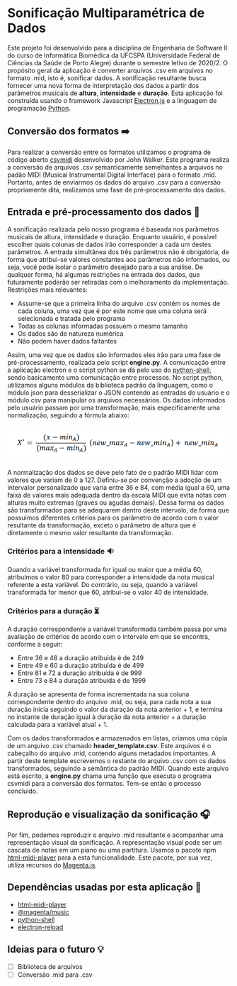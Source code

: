 # Sonificação Multiparamétrica de Dados

Este projeto foi desenvolvido para a disciplina de Engenharia de Software II do curso de Informática Biomédica
da UFCSPA (Universidade Federal de Ciências da Saúde de Porto Alegre) durante o semestre letivo de 2020/2. O propósito
geral da aplicação é converter arquivos .csv em arquivos no formato .mid, isto é, sonificar dados. A sonificação resultante
busca fornecer uma nova forma de interpretação dos dados a partir dos parâmetros musicais de __altura__, __intensidade__ e __duração__.
Esta aplicação foi construída usando o framework Javascript [Electron.js](https://github.com/electron/electron) e a linguagem de programação [Python](https://www.python.org/).

## Conversão dos formatos :arrow_right:

Para realizar a conversão entre os formatos utilizamos o programa de código aberto [csvmidi](https://www.fourmilab.ch/webtools/midicsv/) desenvolvido por John Walker. 
Este programa realiza a conversão de arquivos .csv semanticamente semelhantes a arquivos no padão MIDI (Musical Instrumental Digital Interface) para o formato .mid.
Portanto, antes de enviarmos os dados do arquivo .csv para a conversão propriamente dita, realizamos uma fase de pré-processamento dos dados.

## Entrada e pré-processamento dos dados :game_die:

A sonificação realizada pelo nosso programa é baseada nos parâmetros musicais de altura, intensidade e duração. Enquanto usuário, é possível escolher
quais colunas de dados irão corresponder a cada um destes parâmetros. A entrada simultânea dos três parâmetros não é obrigatória, de forma que atribui-se
valores constantes aos parâmetros não informados, ou seja, você pode isolar o parâmetro desejado para a sua análise. De qualquer forma, há algumas restrições
na entrada dos dados, que futuramente poderão ser retiradas com o melhoramento da implementação. Restrições mais relevantes:

- Assume-se que a primeira linha do arquivo .csv contém os nomes de cada coluna, uma vez que é por este nome que uma coluna será selecionada e tratada pelo programa
- Todas as colunas informadas possuem o mesmo tamanho
- Os dados são de natureza numérica
- Não podem haver dados faltantes

Assim, uma vez que os dados são informados eles irão para uma fase de pré-processamento, realizada pelo script __engine.py__. A comunicação entre a aplicação electron e o script python se dá pelo uso do [python-shell](https://www.npmjs.com/package/python-shell), sendo basicamente uma comunicação entre processos. No script python, utilizamos alguns módulos da biblioteca padrão da linguagem, como o módulo json para desserializar o JSON contendo as entradas do usuário e o módulo csv para manipular os arquivos necessários. Os dados informados pelo usuário passam por uma transformação, mais especificamente uma normalização, seguindo a fórmula abaixo:

![](https://github.com/pedrodahmer/Sonificacao/blob/master/src/assets/images/normalizacao-formula.PNG)

A normalização dos dados se deve pelo fato de o padrão MIDI lidar com valores que variam de 0 a 127.  Definiu-se por convenção a adoção de um intervalor personalizado que varia entre 36 e 84, com média igual a 60, uma faixa de valores mais adequada dentro da escala MIDI que evita notas com alturas muito extremas (graves ou agudas demais). Dessa forma os dados são transformados para se adequarem dentro deste intervalo, de forma que possuímos diferentes critérios para os parâmetro de acordo com o valor resultante da transformação, exceto o parâmetro de altura que é diretamente o mesmo valor resultante da transformação.

### Critérios para a intensidade :sound:

Quando a variável transformada for igual ou maior que a média 60, atribuímos o valor 80 para corresponder a intensidade da nota musical referente a esta variável.
Do contrário, ou seja, quando a variável transformada for menor que 60, atribui-se o valor 40 de intensidade.

### Critérios para a duração :hourglass_flowing_sand:

A duração correspondente a variável transformada também passa por uma avaliação de critérios de acordo com o intervalo em que se encontra, conforme a seguir:

- Entre 36 e 48 a duração atribuída é de 249
- Entre 49 e 60 a duração atribuída é de 499
- Entre 61 e 72 a duração atribuída é de 999
- Entre 73 e 84 a duração atribuída é de 1999

A duração se apresenta de forma incrementada na sua coluna correspondente dentro do arquivo .mid, ou seja, para cada nota a sua duração inicia seguindo o valor da duração da nota anterior + 1, e termina no instante de duração igual à duração da nota anterior + a duração calculada para a variável atual + 1.

Com os dados transformados e armazenados em listas, criamos uma cópia de um arquivo .csv chamado __header_template.csv__. Este arquivos é o cabeçalho do arquivo .mid, contendo alguns metadados importantes. A partir deste template escrevemos o restante do arquivo .csv com os dados transformados, seguindo a semântica do padrão MIDI. Quando este arquivo está escrito, a __engine.py__ chama uma função que executa o programa csvmidi para a conversão dos formatos. Tem-se então o processo concluído.

## Reprodução e visualização da sonificação :headphones:

Por fim, podemos reproduzir o arquivo .mid resultante e acompanhar uma representação visual da sonificação. A representação visual pode ser um cascata de notas em um piano ou uma partitura. Usamos o pacote npm [html-midi-player](https://www.npmjs.com/package/html-midi-player) para a esta funcionalidade. Este pacote, por sua vez, utiliza recursos do [Magenta.js](https://github.com/magenta/magenta-js).

## Dependências usadas por esta aplicação :wrench:

- [html-midi-player](https://www.npmjs.com/package/html-midi-player)
- [@magenta/music](https://magenta.github.io/magenta-js/music/)
- [python-shell](https://www.npmjs.com/package/python-shell)
- [electron-reload](https://www.npmjs.com/package/electron-reload)

## Ideias para o futuro :bulb:

- [ ] Biblioteca de arquivos
- [ ] Conversão .mid para .csv
